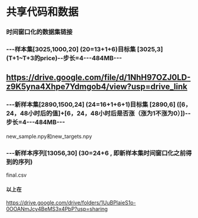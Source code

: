 # 共享代码和数据

### 时间窗口化的数据集链接
### ---样本集[3025,1000,20] (20=13+1+6)目标集 [3025,3] (T+1~T+3的price)--步长=4---484MB---
https://drive.google.com/file/d/1NhH97OZJ0LD-z9K5yna4Xhpe7Ydmgob4/view?usp=drive_link
----
### ---新样本集[2890,1500,24] (24=16+1+6+1)目标集 [2890,6] ([6，24，48小时后的值]+[6，24，48小时后是否涨（涨为1不涨为0）])--步长=4---484MB---
new_sample.npy和new_targets.npy
### ---新样本序列[13056,30] (30=24+6 , 即新样本集时间窗口化之前得到的序列)
final.csv
#### 以上在
https://drive.google.com/drive/folders/1UuBPlaieS1o-0OOANmJcy4BeMS3x4PbP?usp=sharing

